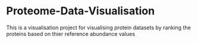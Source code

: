# Proteome-Data-Visualisation

This is a visualisation project for visualising protein datasets by ranking the proteins based on thier reference abundance values
